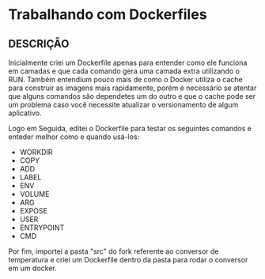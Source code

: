# Trabalhando com Dockerfiles

## DESCRIÇÃO 

Inicialmente criei um Dockerfile apenas para entender como ele funciona em camadas e que cada comando gera uma camada extra utilizando o RUN. Também entendium pouco mais de como o Docker utiliza o cache para construir as imagens mais rapidamente, porém é necessário se atentar que alguns comandos são dependetes um do outro e que o cache pode ser um problema caso você necessite atualizar o versionamento de algum aplicativo. 

Logo em Seguida, editei o Dockerfile para testar os seguintes comandos e enteder melhor como e quando usá-los:

- WORKDIR
- COPY
- ADD
- LABEL 
- ENV
- VOLUME
- ARG
- EXPOSE
- USER
- ENTRYPOINT
- CMD

Por fim, importei a pasta "src" do fork referente ao conversor de temperatura e criei um Dockerfile dentro da pasta para rodar o conversor em um docker.


